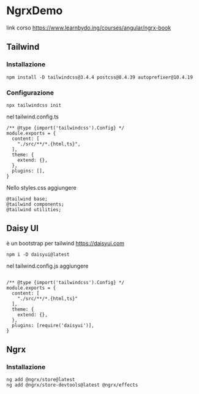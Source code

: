 # NgrxDemo

link corso https://www.learnbydo.ing/courses/angular/ngrx-book

## Tailwind
### Installazione 
```
npm install -D tailwindcss@3.4.4 postcss@8.4.39 autoprefixer@10.4.19
```

### Configurazione 
```
npx tailwindcss init
```

nel tailwind.config.ts

```
/** @type {import('tailwindcss').Config} */
module.exports = {
  content: [
    "./src/**/*.{html,ts}",
  ],
  theme: {
    extend: {},
  },
  plugins: [],
}
```

Nello styles.css aggiungere 
```
@tailwind base;
@tailwind components;
@tailwind utilities;
```

## Daisy UI
è un bootstrap per tailwind https://daisyui.com
```
npm i -D daisyui@latest
```

nel tailwind.config.js aggiungere

```

/** @type {import('tailwindcss').Config} */
module.exports = {
  content: [
    "./src/**/*.{html,ts}"
  ],
  theme: {
    extend: {},
  },
  plugins: [require('daisyui')],
}
```

## Ngrx
### Installazione 
```
ng add @ngrx/store@latest
ng add @ngrx/store-devtools@latest @ngrx/effects
```


